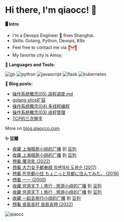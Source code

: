 # Hi there, I'm qiaocc! 👋

**🖥 Intro**

- I'm a Devops Engineer 🚀 from Shanghai.
- Skills: Golang, Python, Devops, K8s
- Feel free to contact me via <a href="mailto:qiaocco@gmail.com" target="blank"><img align="center" src="https://raw.githubusercontent.com/dongweiming/dongweiming/master/assets/gmail.svg" alt="Gmail" height="30" width="30" /></a>
- My favorite city is Amoy.

**🌈 Languages and Tools:**

<p align="left">
<img src="https://simpleicons.org/icons/go.svg" alt="go" width="40" height="40"/>
<img src="https://simpleicons.org/icons/python.svg" alt="python" width="40" height="40"/>
<img src="https://simpleicons.org/icons/django.svg" alt="javascript" width="40" height="40"/>
<img src="https://www.vectorlogo.zone/logos/pocoo_flask/pocoo_flask-icon.svg" alt="flask" width="40" height="40"/>
<img src="https://www.vectorlogo.zone/logos/kubernetes/kubernetes-icon.svg" alt="kubernetes" width="40" height="40"/>
</p>


**📝 Blog posts:**

<!-- BLOG-POST-LIST:START -->
- [操作系统概念&lpar;05&rpar; 进程调度.md](https://blog.qiaocco.com/post/%E6%93%8D%E4%BD%9C%E7%B3%BB%E7%BB%9F%E6%A6%82%E5%BF%B505-%E8%BF%9B%E7%A8%8B%E8%B0%83%E5%BA%A6/)
- [golang slice扩容](https://blog.qiaocco.com/post/slice%E6%89%A9%E5%AE%B9/)
- [操作系统概念&lpar;04&rpar; 多线程编程](https://blog.qiaocco.com/post/%E6%93%8D%E4%BD%9C%E7%B3%BB%E7%BB%9F%E6%A6%82%E5%BF%B504-%E5%A4%9A%E7%BA%BF%E7%A8%8B%E7%BC%96%E7%A8%8B/)
- [操作系统概念&lpar;03&rpar; 进程管理](https://blog.qiaocco.com/post/%E6%93%8D%E4%BD%9C%E7%B3%BB%E7%BB%9F%E6%A6%82%E5%BF%B503-%E8%BF%9B%E7%A8%8B%E7%AE%A1%E7%90%86/)
- [TCP的三次握手](https://blog.qiaocco.com/post/tcp%E7%9A%84%E4%B8%89%E6%AC%A1%E6%8F%A1%E6%89%8B/)
<!-- BLOG-POST-LIST:END -->
More on <a href="https://blog.qiaocco.com" target="blank">blog.qiaocco.com</a>

**✨ 豆瓣**

<!-- DOUBAN-ACTIVITIES:START -->
- [收藏 上海租房小组的广播]() 到 [豆列 ](https://www.douban.com/people/153932994/status/4026439228/)
- [收藏 上海租房小组的广播](https://www.douban.com/doulist/146201674/?start=0&sort=time#item1365782648) 到 [豆列 ](https://www.douban.com/people/153932994/status/4022884021/)
- [想看 覆流年‎ (2022)](https://www.douban.com/people/153932994/status/4018892222/)
- [想看 大力女子都奉顺 힘쎈여자 도봉순‎ (2017)](https://www.douban.com/people/153932994/status/4018891492/)
- [想看 在京都小住 ちょこっと京都に住んでみた。‎ (2019)](https://www.douban.com/people/153932994/status/4005628339/)
- [想看 一一‎ (2000)](https://www.douban.com/people/153932994/status/4003550974/)
- [收藏 穷游天下丨旅行 · 旅游小组的广播](https://www.douban.com/doulist/149896282/?start=0&sort=time#item1359445147) 到 [豆列 ](https://www.douban.com/people/153932994/status/4001927798/)
- [收藏 穷游天下丨旅行 · 旅游小组的广播](https://www.douban.com/doulist/149896282/?start=0&sort=time#item1357218097) 到 [豆列 ](https://www.douban.com/people/153932994/status/3995138400/)
- [收藏 一起去旅行小组的广播](https://www.douban.com/doulist/149896282/?start=0&sort=time#item1356204990) 到 [豆列 ](https://www.douban.com/people/153932994/status/3991993411/)
- [想看 良辰吉时 良辰吉時‎ (2022)](https://www.douban.com/people/153932994/status/3991008462/)
<!-- DOUBAN-ACTIVITIES:END -->

<p align="left">
<img align="left" src="https://github-readme-stats.vercel.app/api/top-langs/?username=qiaocco&layout=compact&hide=html" alt="qiaocc" />
</p>
